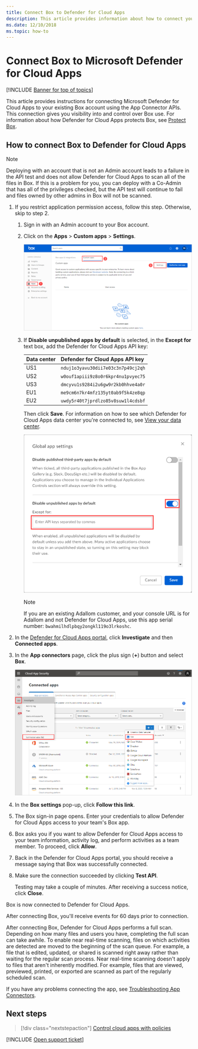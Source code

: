 ```yaml
---
title: Connect Box to Defender for Cloud Apps
description: This article provides information about how to connect your Box app to Defender for Cloud Apps using the API connector for visibility and control over use.
ms.date: 12/10/2018
ms.topic: how-to
---
```

# Connect Box to Microsoft Defender for Cloud Apps

[!INCLUDE [Banner for top of topics](includes/banner.md)]

This article provides instructions for connecting Microsoft Defender for Cloud Apps to your existing Box account using the App Connector APIs. This connection gives you visibility into and control over Box use. For information about how Defender for Cloud Apps protects Box, see [Protect Box](protect-box.md).

## How to connect Box to Defender for Cloud Apps

> [!NOTE]
> Deploying with an account that is not an Admin account leads to a failure in the API test and does not allow Defender for Cloud Apps to scan all of the files in Box. If this is a problem for you, you can deploy with a Co-Admin that has all of the privileges checked, but the API test will continue to fail and files owned by other admins in Box will not be scanned.

1. If you restrict application permission access, follow this step. Otherwise, skip to step 2.

    1. Sign in with an Admin account to your Box account.
    1. Click on the **Apps** > **Custom apps** > **Settings**.

         ![box apps.](media/box-apps.png "box apps")

    1. If **Disable unpublished apps by default** is selected, in the **Except for** text box, add the Defender for Cloud Apps API key:

         |Data center|Defender for Cloud Apps API key|
         |----|----|
         |US1|`nduj1o3yavu30dii7e03c3n7p49cj2qh`|
         |US2|`w0ouf1apiii9z8o0r6kpr4nu1pvyec75`|
         |US3|`dmcyvu1s9284i2u6gw9r2kb0hhve4a0r`|
         |EU1|`me9cm6n7kr4mfz135yt0ab9f5k4ze8qp`|
         |EU2|`uwdy5r40t7jprdlzo85v8suw1l4cdsbf`|

        Then click **Save**. For information on how to see which Defender for Cloud Apps data center you're connected to, see [View your data center](network-requirements.md#view-your-data-center).

        ![box settings except for.](media/box-settings-except-for.png)

        > [!NOTE]
        > If you are an existing Adallom customer, and your console URL is for Adallom and not Defender for Cloud Apps, use this app serial number: `bwahmilhdlpbqy2ongkl119o3lrkoshc`.

2. In the [Defender for Cloud Apps portal](https://portal.cloudappsecurity.com/), click **Investigate** and then **Connected apps**.

3. In the **App connectors** page, click the plus sign (**+**) button and select **Box**.

    ![connect box.](media/connect-box.png "connect box")

4. In the **Box settings** pop-up, click **Follow this link**.

5. The Box sign-in page opens. Enter your credentials to allow Defender for Cloud Apps access to your team's Box app.

6. Box asks you if you want to allow Defender for Cloud Apps access to your team information, activity log, and perform activities as a team member. To proceed, click **Allow**.

7. Back in the Defender for Cloud Apps portal, you should receive a message saying that Box was successfully connected.

8. Make sure the connection succeeded by clicking **Test API**.

    Testing may take a couple of minutes. After receiving a success notice, click **Close**.

Box is now connected to Defender for Cloud Apps.

After connecting Box, you'll receive events for 60 days prior to connection.

After connecting Box, Defender for Cloud Apps performs a full scan. Depending on how many files and users you have, completing the full scan can take awhile. To enable near real-time scanning, files on which activities are detected are moved to the beginning of the scan queue. For example, a file that is edited, updated, or shared is scanned right away rather than waiting for the regular scan process. Near real-time scanning doesn't apply to files that aren't inherently modified. For example, files that are viewed, previewed, printed, or exported are scanned as part of the regularly scheduled scan.

If you have any problems connecting the app, see [Troubleshooting App Connectors](troubleshooting-api-connectors-using-error-messages.md).

## Next steps

> [!div class="nextstepaction"]
> [Control cloud apps with policies](control-cloud-apps-with-policies.md)

[!INCLUDE [Open support ticket](includes/support.md)]

